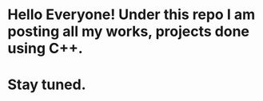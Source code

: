 # Hello Everyone! Under this repo I am posting all my works, projects done using C++.
# Stay tuned.
